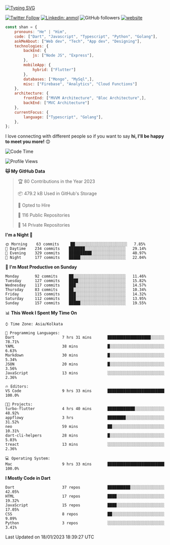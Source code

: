[![Typing SVG](https://readme-typing-svg.herokuapp.com?lines=Hey%2C+I'm+Shan;I+am+a+Full+Stack+Developer)](https://git.io/typing-svg)

<!-- <img align='right' src="https://media.giphy.com/media/M9gbBd9nbDrOTu1Mqx/giphy.gif" width="230"> -->

[![Twitter Follow](https://img.shields.io/twitter/follow/shan__shaji?style=flat)](https://twitter.com/intent/follow?screen_name=shan__shaji)
[![Linkedin: anmol](https://img.shields.io/badge/shan-shaji?style=flat-square&logo=Linkedin&logoColor=white&link=https://www.linkedin.com/in/shan-shaji/)](https://www.linkedin.com/in/shan-shaji/)
![GitHub followers](https://img.shields.io/github/followers/shan-shaji?label=Follow&style=social)
[![website](https://img.shields.io/badge/Website-46a2f1.svg?&style=flat-square&logo=Google-Chrome&logoColor=white&link=http://shan-shaji.github.io/)](http://shan-shaji.github.io/)




```javascript
const shan = {
    pronouns: "He" | "Him",
    code: ["Dart", "Javascript", "Typescript", "Python", "Golang"],
    askMeAbout: ["Web dev", "Tech", "App dev", "Designing"],
    technologies: {
        backEnd: {
            js: ["Node JS", "Express"],
        },
        mobileApp: {
            hybrid: ["Flutter"]
        },
        databases: ["Mongo", "MySql",],
        misc: ["Firebase", "Analytics", "Cloud Functions"]
    },
    architecture: {
        frontEnd: ["MVVM Architecture", "Bloc Architecture",],
        backEnd: ["MVC Architecture"]
    },
    currentFocus: {
        language: ["Typescript", "Golang"],
    },
};
```

I love connecting with different people</b> so if you want to say <b>hi, I'll be happy to meet you more!</b> 😊</em>


<!--START_SECTION:waka-->
![Code Time](http://img.shields.io/badge/Code%20Time-1%2C685%20hrs%207%20mins-blue)

![Profile Views](http://img.shields.io/badge/Profile%20Views-16-blue)

**🐱 My GitHub Data** 

> 🏆 80 Contributions in the Year 2023
 > 
> 📦 479.2 kB Used in GitHub's Storage 
 > 
> 💼 Opted to Hire
 > 
> 📜 116 Public Repositories 
 > 
> 🔑 14 Private Repositories  
 > 
**I'm a Night 🦉** 

```text
🌞 Morning    63 commits     ██░░░░░░░░░░░░░░░░░░░░░░░   7.85% 
🌆 Daytime    234 commits    ███████░░░░░░░░░░░░░░░░░░   29.14% 
🌃 Evening    329 commits    ██████████░░░░░░░░░░░░░░░   40.97% 
🌙 Night      177 commits    █████░░░░░░░░░░░░░░░░░░░░   22.04%

```
📅 **I'm Most Productive on Sunday** 

```text
Monday       92 commits     ██░░░░░░░░░░░░░░░░░░░░░░░   11.46% 
Tuesday      127 commits    ████░░░░░░░░░░░░░░░░░░░░░   15.82% 
Wednesday    117 commits    ███░░░░░░░░░░░░░░░░░░░░░░   14.57% 
Thursday     83 commits     ██░░░░░░░░░░░░░░░░░░░░░░░   10.34% 
Friday       115 commits    ███░░░░░░░░░░░░░░░░░░░░░░   14.32% 
Saturday     112 commits    ███░░░░░░░░░░░░░░░░░░░░░░   13.95% 
Sunday       157 commits    █████░░░░░░░░░░░░░░░░░░░░   19.55%

```


📊 **This Week I Spent My Time On** 

```text
⌚︎ Time Zone: Asia/Kolkata

💬 Programming Languages: 
Dart                     7 hrs 31 mins       ███████████████████░░░░░░   78.71% 
YAML                     38 mins             █░░░░░░░░░░░░░░░░░░░░░░░░   6.63% 
Markdown                 30 mins             █░░░░░░░░░░░░░░░░░░░░░░░░   5.34% 
JSON                     20 mins             █░░░░░░░░░░░░░░░░░░░░░░░░   3.56% 
JavaScript               13 mins             ░░░░░░░░░░░░░░░░░░░░░░░░░   2.36%

🔥 Editors: 
VS Code                  9 hrs 33 mins       █████████████████████████   100.0%

🐱‍💻 Projects: 
turbo-flutter            4 hrs 40 mins       ████████████░░░░░░░░░░░░░   48.92% 
appflowy                 3 hrs               ████████░░░░░░░░░░░░░░░░░   31.52% 
neo                      59 mins             ██░░░░░░░░░░░░░░░░░░░░░░░   10.31% 
dart-cli-helpers         28 mins             █░░░░░░░░░░░░░░░░░░░░░░░░   5.03% 
treact                   13 mins             ░░░░░░░░░░░░░░░░░░░░░░░░░   2.36%

💻 Operating System: 
Mac                      9 hrs 33 mins       █████████████████████████   100.0%

```

**I Mostly Code in Dart** 

```text
Dart                     37 repos            ██████████░░░░░░░░░░░░░░░   42.05% 
HTML                     17 repos            ████░░░░░░░░░░░░░░░░░░░░░   19.32% 
JavaScript               15 repos            ████░░░░░░░░░░░░░░░░░░░░░   17.05% 
CSS                      8 repos             ██░░░░░░░░░░░░░░░░░░░░░░░   9.09% 
Python                   3 repos             ░░░░░░░░░░░░░░░░░░░░░░░░░   3.41%

```



 Last Updated on 18/01/2023 18:39:27 UTC
<!--END_SECTION:waka-->

